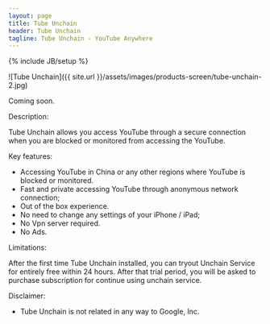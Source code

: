 ```yaml
---
layout: page
title: Tube Unchain
header: Tube Unchain
tagline: Tube Unchain - YouTube Anywhere
---
```

{% include JB/setup %}

![Tube Unchain]({{ site.url }}/assets/images/products-screen/tube-unchain-2.jpg)

Coming soon.

Description:

Tube Unchain allows you access YouTube through a secure connection when you are blocked or monitored from accessing the YouTube. 

Key features: 

- Accessing YouTube in China or any other regions where YouTube is blocked or monitored.
- Fast and private accessing YouTube through anonymous network connection; 
- Out of the box experience.
- No need to change any settings of your iPhone / iPad; 
- No Vpn server required. 
- No Ads.

Limitations: 

After the first time Tube Unchain installed, you can tryout Unchain Service for entirely free within 24 hours. After that trial period, you will be asked to purchase subscription for continue using unchain service. 

Disclaimer: 
- Tube Unchain is not related in any way to Google, Inc.



